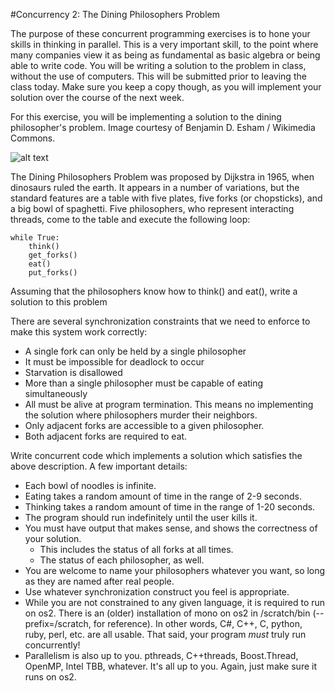 #Concurrency 2: The Dining Philosophers Problem

The purpose of these concurrent programming exercises is to hone your skills in thinking in parallel. This is a very important skill, to the point where many companies view it as being as fundamental as basic algebra or being able to write code. You will be writing a solution to the problem in class, without the use of computers. This will be submitted prior to leaving the class today. Make sure you keep a copy though, as you will implement your solution over the course of the next week.

For this exercise, you will be implementing a solution to the dining philosopher's problem. Image courtesy of Benjamin D. Esham / Wikimedia Commons.

![alt text](https://upload.wikimedia.org/wikipedia/commons/7/7b/An_illustration_of_the_dining_philosophers_problem.png "Dining philosophers around table")


The Dining Philosophers Problem was proposed by Dijkstra in 1965, when dinosaurs ruled the earth. It appears in a number of variations, but the standard features are a table with five plates, five forks (or chopsticks), and a big bowl of spaghetti. Five philosophers, who represent interacting threads, come to the table and execute the following loop:

```
while True:
	think()
	get_forks()
	eat()
	put_forks()
```

Assuming that the philosophers know how to think() and eat(), write a solution to this problem

There are several synchronization constraints that we need to enforce to make this system work correctly:
* A single fork can only be held by a single philosopher
* It must be impossible for deadlock to occur
* Starvation is disallowed
* More than a single philosopher must be capable of eating simultaneously
* All must be alive at program termination. This means no implementing the solution where philosophers murder their neighbors.
* Only adjacent forks are accessible to a given philosopher.
* Both adjacent forks are required to eat.

Write concurrent code which implements a solution which satisfies the above description. A few important details:

* Each bowl of noodles is infinite.
* Eating takes a random amount of time in the range of 2-9 seconds.
* Thinking takes a random amount of time in the range of 1-20 seconds.
* The program should run indefinitely until the user kills it.
* You must have output that makes sense, and shows the correctness of your solution.
   * This includes the status of all forks at all times.
   * The status of each philosopher, as well.
* You are welcome to name your philosophers whatever you want, so long as they are named after real people.
* Use whatever synchronization construct you feel is appropriate.
* While you are not constrained to any given language, it is required to run on os2. There is an (older) installation of mono on os2 in /scratch/bin (--prefix=/scratch, for reference). In other words, C#, C++, C, python, ruby, perl, etc. are all usable. That said, your program *must* truly run concurrently!
* Parallelism is also up to you. pthreads, C++threads, Boost.Thread, OpenMP, Intel TBB, whatever. It's all up to you. Again, just make sure it runs on os2.